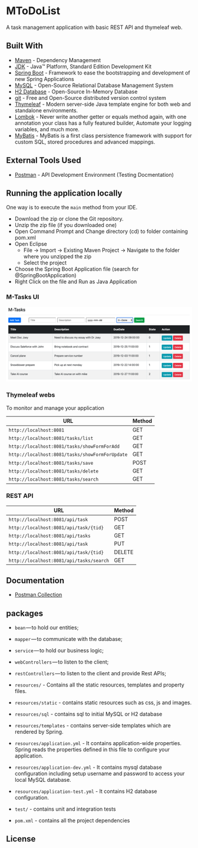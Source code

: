 # MToDoList

A task management application with basic REST API and thymeleaf web.

## Built With

* 	[Maven](https://maven.apache.org/) - Dependency Management
* 	[JDK](http://www.oracle.com/technetwork/java/javase/downloads/jdk8-downloads-2133151.html) - Java™ Platform, Standard Edition Development Kit 
* 	[Spring Boot](https://spring.io/projects/spring-boot) - Framework to ease the bootstrapping and development of new Spring Applications
* 	[MySQL](https://www.mysql.com/) - Open-Source Relational Database Management System
* 	[H2 Database](https://www.h2database.com/html/main.html) - Open-Source In-Memory Database
* 	[git](https://git-scm.com/) - Free and Open-Source distributed version control system 
* 	[Thymeleaf](https://www.thymeleaf.org/) - Modern server-side Java template engine for both web and standalone environments.
* 	[Lombok](https://projectlombok.org/) - Never write another getter or equals method again, with one annotation your class has a fully featured builder, Automate your logging variables, and much more.
* 	[MyBatis](https://mybatis.org/mybatis-3/) - MyBatis is a first class persistence framework with support for custom SQL, stored procedures and advanced mappings.


## External Tools Used

* [Postman](https://www.getpostman.com/) - API Development Environment (Testing Docmentation)

## Running the application locally

One way is to execute the `main` method from your IDE.

- Download the zip or clone the Git repository.
- Unzip the zip file (if you downloaded one)
- Open Command Prompt and Change directory (cd) to folder containing pom.xml
- Open Eclipse 
   - File -> Import -> Existing Maven Project -> Navigate to the folder where you unzipped the zip
   - Select the project
- Choose the Spring Boot Application file (search for @SpringBootApplication)
- Right Click on the file and Run as Java Application

### M-Tasks UI
![M-Tasks UI](https://github.com/UNO998/MToDoList/blob/master/doc/UI.png "M-Tasks UI")

### Thymeleaf webs

To monitor and manage your application

|  URL |  Method |
|----------|--------------|
|`http://localhost:8081`  						         | GET |
|`http://localhost:8081/tasks/list`  		         | GET |
|`http://localhost:8081/tasks/showFormForAdd`  		| GET |
|`http://localhost:8081/tasks/showFormForUpdate`  	| GET |
|`http://localhost:8081/tasks/save`  		         | POST |
|`http://localhost:8081/tasks/delete`  		      | GET |
|`http://localhost:8081/tasks/search`  		      | GET |

### REST API

|  URL |  Method |
|----------|--------------|
|`http://localhost:8081/api/task`  						| POST |
|`http://localhost:8081/api/task/{tid}`  				| GET |
|`http://localhost:8081/api/tasks`  					| GET |
|`http://localhost:8081/api/task`  						| PUT |
|`http://localhost:8081/api/task/{tid}`  				| DELETE |
|`http://localhost:8081/api/tasks/search`  			| GET |

## Documentation

* [Postman Collection](https://www.getpostman.com/collections/5ce3eedc5306221d843e)

## packages

- `bean` — to hold our entities;
- `mapper` — to communicate with the database;
- `service` — to hold our business logic;
- `webControllers` — to listen to the client;
- `restControllers` — to listen to the client and provide Rest APIs;

- `resources/` - Contains all the static resources, templates and property files.
- `resources/static` - contains static resources such as css, js and images.
- `resources/sql` - contains sql to initial MySQL or H2 database
- `resources/templates` - contains server-side templates which are rendered by Spring.
- `resources/application.yml` - It contains application-wide properties. Spring reads the properties defined in this file to configure your application.
- `resources/application-dev.yml` - It contains mysql database configuration including setup username and password to access your local MySQL database.
- `resources/application-test.yml` - It contains H2 database configuration.
- `test/` - contains unit and integration tests

- `pom.xml` - contains all the project dependencies

## License
